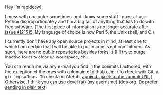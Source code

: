 Hey I'm rapidcow!

I mess with computer sometimes, and I know some stuff I guess.
I use Python disproportionately and I'm a big fan of anything
that has to do with free software.  (The first piece of information
is no longer accurate after [issue #121515](https://github.com/python/cpython/issues/121515).
My language of choice is now Perl 5, the Unix shell, and C.)

I currently don't have any open source projects in mind, at least
one to which I am certain that I will be able to put in consistent
commitment.  As such, there are no public repositories besides forks. :(
(I'll try to purge inactive forks to clear up workspace, eh....)

You can reach me via any e-mail you find in the commits I authored,
with the exception of the ones with a domain of github.com.
(To check with Git, a ``git log`` suffices.
To check on GitHub, [append ``.patch`` to the commit URL](https://stackoverflow.com/a/6188624).)
Otherwise, I think you can use devel (at) (my username) (dot) org.
Do prefer [sending in plain text](https://useplaintext.email/)!
